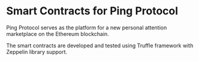 # Smart Contracts for Ping Protocol

Ping Protocol serves as the platform for a new personal attention marketplace on the Ethereum blockchain.

The smart contracts are developed and tested using Truffle framework with Zeppelin library support.


